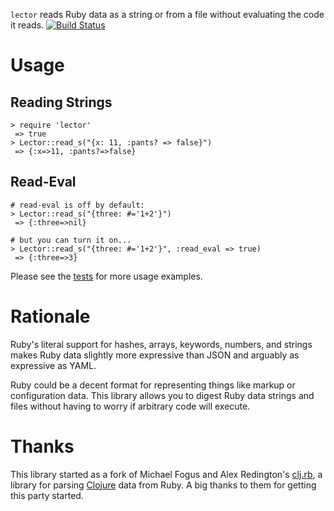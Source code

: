 `lector` reads Ruby data as a string or from a file without evaluating the code it reads. [![Build Status](https://secure.travis-ci.org/alandipert/lector.png)](http://travis-ci.org/alandipert/lector)

# Usage

## Reading Strings
```
> require 'lector'
 => true
> Lector::read_s("{x: 11, :pants? => false}")
 => {:x=>11, :pants?=>false} 
```

## Read-Eval
```
# read-eval is off by default:
> Lector::read_s("{three: #='1+2'}")
 => {:three=>nil}

# but you can turn it on...
> Lector::read_s("{three: #='1+2'}", :read_eval => true)
 => {:three=>3} 
```

Please see the
[tests](https://github.com/alandipert/lector/tree/master/spec/lector)
for more usage examples.

# Rationale

Ruby's literal support for hashes, arrays, keywords, numbers, and
strings makes Ruby data slightly more expressive than JSON and
arguably as expressive as YAML.

Ruby could be a decent format for representing things like markup or
configuration data.  This library allows you to digest Ruby data
strings and files without having to worry if arbitrary code will
execute.

# Thanks

This library started as a fork of Michael Fogus and Alex Redington's
[clj.rb](https://github.com/fogus/clj.rb), a library for parsing
[Clojure](http://clojure.org) data from Ruby.  A big thanks to them
for getting this party started.
